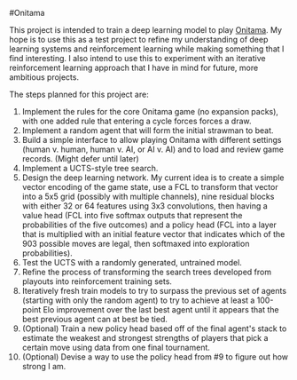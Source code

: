 #Onitama

This project is intended to train a deep learning model to play [Onitama](https://www.arcanewonders.com/game/onitama/).
My hope is to use this as a test project to refine my understanding of deep learning systems and reinforcement learning
while making something that I find interesting.  I also intend to use this to experiment with an iterative reinforcement
learning approach that I have in mind for future, more ambitious projects.

The steps planned for this project are:

1. Implement the rules for the core Onitama game (no expansion packs), with one added rule that entering a cycle forces
   forces a draw.
2. Implement a random agent that will form the initial strawman to beat.
3. Build a simple interface to allow playing Onitama with different settings (human v. human, human v. AI, or AI v. AI)
   and to load and review game records. (Might defer until later)
4. Implement a UCTS-style tree search.
5. Design the deep learning network.  My current idea is to create a simple vector encoding of the game state, use a FCL
   to transform that vector into a 5x5 grid (possibly with multiple channels), nine residual blocks with either 32 or 64
   features using 3x3 convolutions, then having a value head (FCL into five softmax outputs that represent the
   probabilities of the five outcomes) and a policy head (FCL into a layer that is multiplied with an initial feature
   vector that indicates which of the 903 possible moves are legal, then softmaxed into exploration probabilities).
6. Test the UCTS with a randomly generated, untrained model.
7. Refine the process of transforming the search trees developed from playouts into reinforcement training sets.
8. Iteratively fresh train models to try to surpass the previous set of agents (starting with only the random agent) to
   try to achieve at least a 100-point Elo improvement over the last best agent until it appears that the best previous
   agent can at best be tied.
9. (Optional) Train a new policy head based off of the final agent's stack to estimate the weakest and strongest strengths of
   players that pick a certain move using data from one final tournament.
10. (Optional) Devise a way to use the policy head from #9 to figure out how strong I am.

